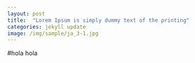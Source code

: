 ```yaml
---
layout: post
title:  "Lorem Ipsum is simply dummy text of the printing"
categories: jekyll update
image: /img/sample/ja_3-1.jpg
---
```

#hola hola
